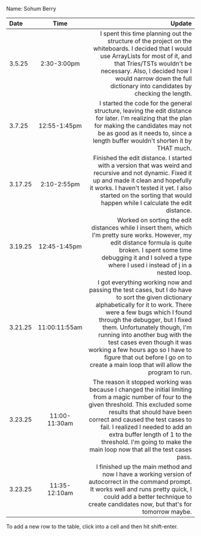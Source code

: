 Name: Sohum Berry

| Date    |     Time      |                                                                                                                                                                                                                                                                                                                                                                                                                                 Update |
|:--------|:-------------:|---------------------------------------------------------------------------------------------------------------------------------------------------------------------------------------------------------------------------------------------------------------------------------------------------------------------------------------------------------------------------------------------------------------------------------------:|
| 3.5.25  |  2:30-3:00pm  |                                                                                                                                                   I spent this time planning out the structure of the project on the whiteboards. I decided that I would use ArrayLists for most of it, and that Tries/TSTs wouldn't be necessary. Also, I decided how I would narrow down the full dictionary into candidates by checking the length. |
| 3.7.25  | 12:55-1:45pm  |                                                                                                                                                                                                    I started the code for the general structure, leaving the edit distance for later. I'm realizing that the plan for making the candidates may not be as good as it needs to, since a length buffer wouldn't shorten it by THAT much. |
| 3.17.25 |  2:10-2:55pm  |                                                                                                                                                                 Finished the edit distance. I started with a version that was weird and recursive and not dynamic. Fixed it up and made it clean and hopefully it works. I haven't tested it yet. I also started on the sorting that would happen while I calculate the edit distance. |
| 3.19.25 | 12:45-1:45pm  |                                                                                                                                                                                             Worked on sorting the edit distances while I insert them, which I'm pretty sure works. However, my edit distance formula is quite broken. I spent some time debugging it and I solved a type where I used i instead of j in a nested loop. |
| 3.21.25 | 11:00:11:55am | I got everything working now and passing the test cases, but I do have to sort the given dictionary alphabetically for it to work. There were a few bugs which I found through the debugger, but I fixed them. Unfortunately though, I'm running into another bug with the test cases even though it was working a few hours ago so I have to figure that out before I go on to create a main loop that will allow the program to run. |
| 3.23.25 | 11:00-11:30am |                                                                    The reason it stopped working was because I changed the initial limiting from a magic number of four to the given threshold. This excluded some results that should have been correct and caused the test cases to fail. I realized I needed to add an extra buffer length of 1 to the threshold. I'm going to make the main loop now that all the test cases pass. |
| 3.23.25 | 11:35-12:10am |                                                                                                                                                                                                      I finished up the main method and now I have a working version of autocorrect in the command prompt. It works well and runs pretty quick, I could add a better technique to create candidates now, but that's for tomorrow maybe. |


To add a new row to the table, click into a cell and then hit shift-enter.